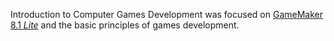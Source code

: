 Introduction to Computer Games Development was focused on [GameMaker 8.1 _Lite_](https://game-maker.en.uptodown.com/windows) and the basic principles of games development.